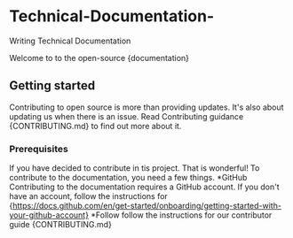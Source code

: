 # Technical-Documentation-

Writing Technical Documentation 

Welcome to to the open-source {documentation} 

## Getting started 
Contributing to open source is more than providing updates. It's also about updating us when there is an issue. Read Contributing guidance {CONTRIBUTING.md} to find out more about it. 

### Prerequisites
If you have decided to contribute in tis project. That is wonderful! To contribute to the documentation, you need a few things.
*GitHub
Contributing to the documentation requires a GitHub account. If you don't have an account, follow the instructions for {https://docs.github.com/en/get-started/onboarding/getting-started-with-your-github-account}
*Follow
follow the instructions for our contributor guide {CONTRIBUTING.md} 



